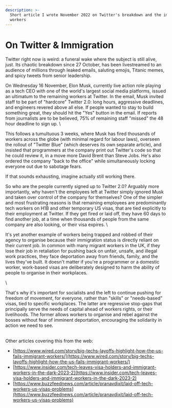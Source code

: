 ```yaml
---
description: >-
  Short article I wrote November 2022 on Twitter's breakdown and the impact on
  workers
---
```


# On Twitter & Immigration

Twitter right now is weird: a funeral wake where the subject is still alive, just. Its chaotic breakdown since 27 October, has been livestreamed to an audience of millions through leaked emails, saluting emojis, Titanic memes, and spicy tweets from senior leadership.&#x20;

On Wednesday 16 November, Elon Musk, currently live action role playing as a tech CEO with one of the world's largest social media platforms, issued an ultimatum to the remaining workers at Twitter. In the email, Musk invited staff to be part of "hardcore" Twitter 2.0: long hours, aggressive deadlines, and engineers revered above all else. If people wanted to stay to build something great, they should hit the "Yes" button in the email. If reports from journalists are to be believed, 75% of remaining staff "missed" the 48 hour deadline to sign up.  \


This follows a tumultuous 3 weeks, where Musk has fired thousands of workers across the globe (with minimal regard for labour laws), overseen the rollout of "Twitter Blue" (which deserves its own separate article), and insisted that programmers at the company print out Twitter's code so that he could review it, in a move more David Brent than Steve Jobs. He's also ordered the company "back to the office" while simultaneously locking everyone out due to sabotage fears.

If that sounds exhausting, imagine actually still working there.&#x20;

So who are the people currently signed up to Twitter 2.0? Arguably more importantly, why haven't the employees left at Twitter simply ignored Musk and taken over control of the company for themselves? One of the simpler and most frustrating reasons is that remaining employees are predominantly tech workers on H1B and other temporary US visas, that are tied explicitly to their employment at Twitter. If they get fired or laid off, they have 60 days to find another job, at a time when thousands of people from the same company are also looking, or their visa expires. \


It's yet another example of workers being trapped and robbed of their agency to organise because their immigration status is directly reliant on their current job. In common with many migrant workers in the UK, if they lose their job in retaliation for pushing back on unfair, unsafe, and illegal work practices, they face deportation away from friends, family, and the lives they've built. It doesn't matter if you're a programmer or a domestic worker, work-based visas are deliberately designed to harm the ability of people to organise in their workplaces.&#x20;

\


That's why it's important for socialists and the left to continue pushing for freedom of movement, for everyone, rather than "skills" or "needs-based" visas, tied to specific workplaces. The latter are regressive stop-gaps that principally serve the needs of capital ahead of workers rights, or their livelihoods. The former allows workers to organise and rebel against the bosses without fear of imminent deportation, encouraging the solidarity in action we need to see.

\
Other articles covering this from the web:&#x20;

* [https://www.wired.com/story/big-techs-layoffs-highlight-how-the-us-fails-immigrant-workers/](https://www.wired.com/story/big-techs-layoffs-highlight-how-the-us-fails-immigrant-workers/)
* [https://www.insider.com/tech-leaves-visa-holders-and-immigrant-workers-in-the-dark-2023-2](https://www.insider.com/tech-leaves-visa-holders-and-immigrant-workers-in-the-dark-2023-2)
* [https://www.buzzfeednews.com/article/pranavdixit/laid-off-tech-workers-us-visas-problems](https://www.buzzfeednews.com/article/pranavdixit/laid-off-tech-workers-us-visas-problems)

